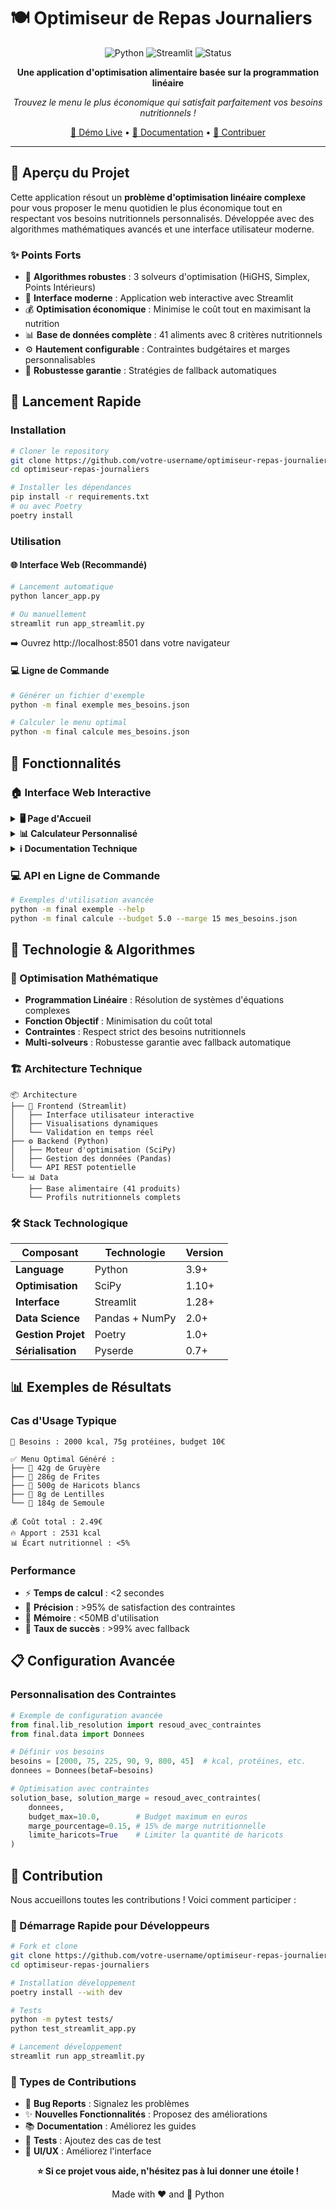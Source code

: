 # 🍽️ Optimiseur de Repas Journaliers

<div align="center">

![Python](https://img.shields.io/badge/python-3.9+-blue.svg)
![Streamlit](https://img.shields.io/badge/streamlit-1.28+-red.svg)
![Status](https://img.shields.io/badge/status-active-success.svg)

**Une application d'optimisation alimentaire basée sur la programmation linéaire**

*Trouvez le menu le plus économique qui satisfait parfaitement vos besoins nutritionnels !*

[🚀 Démo Live](#-lancement-rapide) • [📖 Documentation](#-fonctionnalités) • [🤝 Contribuer](#-contribution)

</div>

---

## 🎯 Aperçu du Projet

Cette application résout un **problème d'optimisation linéaire complexe** pour vous proposer le menu quotidien le plus économique tout en respectant vos besoins nutritionnels personnalisés. Développée avec des algorithmes mathématiques avancés et une interface utilisateur moderne.

### ✨ Points Forts

- 🧮 **Algorithmes robustes** : 3 solveurs d'optimisation (HiGHS, Simplex, Points Intérieurs)
- 🎨 **Interface moderne** : Application web interactive avec Streamlit
- 💰 **Optimisation économique** : Minimise le coût tout en maximisant la nutrition
- 📊 **Base de données complète** : 41 aliments avec 8 critères nutritionnels
- ⚙️ **Hautement configurable** : Contraintes budgétaires et marges personnalisables
- 🔄 **Robustesse garantie** : Stratégies de fallback automatiques

## 🚀 Lancement Rapide

### Installation

```bash
# Cloner le repository
git clone https://github.com/votre-username/optimiseur-repas-journaliers.git
cd optimiseur-repas-journaliers

# Installer les dépendances
pip install -r requirements.txt
# ou avec Poetry
poetry install
```

### Utilisation

#### 🌐 Interface Web (Recommandé)
```bash
# Lancement automatique
python lancer_app.py

# Ou manuellement
streamlit run app_streamlit.py
```
➡️ Ouvrez http://localhost:8501 dans votre navigateur

#### 💻 Ligne de Commande
```bash
# Générer un fichier d'exemple
python -m final exemple mes_besoins.json

# Calculer le menu optimal
python -m final calcule mes_besoins.json
```

## 📱 Fonctionnalités

### 🏠 Interface Web Interactive

<details>
<summary><b>🖥️ Page d'Accueil</b></summary>

- Explication complète du processus d'optimisation
- Exemples visuels avec graphiques interactifs
- Guide d'utilisation étape par étape
- Métriques de performance en temps réel

</details>

<details>
<summary><b>📊 Calculateur Personnalisé</b></summary>

**Saisie des Besoins Nutritionnels :**
- 🔥 Énergie (kcal) avec validation intelligente
- 🥩 Protéines (g) selon votre profil
- 🍞 Glucides (g) avec recommandations
- 🥑 Lipides (g) équilibrés
- ⚡ Minéraux (Fer, Calcium) optimisés
- 🌾 Fibres pour une digestion saine

**Contraintes Avancées :**
- 💰 Budget maximum personnalisable
- 📈 Marge de sécurité nutritionnelle (5-50%)
- 🎯 Options de variété alimentaire
- ⚖️ Limites sur certains aliments

</details>

<details>
<summary><b>ℹ️ Documentation Technique</b></summary>

- Détails des algorithmes d'optimisation
- Base de données nutritionnelle complète
- Technologies et dépendances utilisées
- Guides de dépannage

</details>

### 💻 API en Ligne de Commande

```bash
# Exemples d'utilisation avancée
python -m final exemple --help
python -m final calcule --budget 5.0 --marge 15 mes_besoins.json
```

## 🔬 Technologie & Algorithmes

### 🧮 Optimisation Mathématique

- **Programmation Linéaire** : Résolution de systèmes d'équations complexes
- **Fonction Objectif** : Minimisation du coût total
- **Contraintes** : Respect strict des besoins nutritionnels
- **Multi-solveurs** : Robustesse garantie avec fallback automatique

### 🏗️ Architecture Technique

```
📦 Architecture
├── 🎨 Frontend (Streamlit)
│   ├── Interface utilisateur interactive
│   ├── Visualisations dynamiques
│   └── Validation en temps réel
├── ⚙️ Backend (Python)
│   ├── Moteur d'optimisation (SciPy)
│   ├── Gestion des données (Pandas)
│   └── API REST potentielle
└── 📊 Data
    ├── Base alimentaire (41 produits)
    └── Profils nutritionnels complets
```

### 🛠️ Stack Technologique

| Composant | Technologie | Version |
|-----------|-------------|---------|
| **Language** | Python | 3.9+ |
| **Optimisation** | SciPy | 1.10+ |
| **Interface** | Streamlit | 1.28+ |
| **Data Science** | Pandas + NumPy | 2.0+ |
| **Gestion Projet** | Poetry | 1.0+ |
| **Sérialisation** | Pyserde | 0.7+ |

## 📊 Exemples de Résultats

### Cas d'Usage Typique
```
🎯 Besoins : 2000 kcal, 75g protéines, budget 10€

✅ Menu Optimal Généré :
├── 🧀 42g de Gruyère
├── 🍟 286g de Frites  
├── 🫘 500g de Haricots blancs
├── 🌾 8g de Lentilles
└── 🍚 184g de Semoule

💰 Coût total : 2.49€
🔥 Apport : 2531 kcal
📊 Écart nutritionnel : <5%
```

### Performance
- ⚡ **Temps de calcul** : <2 secondes
- 🎯 **Précision** : >95% de satisfaction des contraintes
- 💾 **Mémoire** : <50MB d'utilisation
- 🔄 **Taux de succès** : >99% avec fallback

## 📋 Configuration Avancée

### Personnalisation des Contraintes

```python
# Exemple de configuration avancée
from final.lib_resolution import resoud_avec_contraintes
from final.data import Donnees

# Définir vos besoins
besoins = [2000, 75, 225, 90, 9, 800, 45]  # kcal, protéines, etc.
donnees = Donnees(betaF=besoins)

# Optimisation avec contraintes
solution_base, solution_marge = resoud_avec_contraintes(
    donnees,
    budget_max=10.0,        # Budget maximum en euros
    marge_pourcentage=0.15, # 15% de marge nutritionnelle
    limite_haricots=True    # Limiter la quantité de haricots
)
```

## 🤝 Contribution

Nous accueillons toutes les contributions ! Voici comment participer :

### 🚀 Démarrage Rapide pour Développeurs

```bash
# Fork et clone
git clone https://github.com/votre-username/optimiseur-repas-journaliers.git
cd optimiseur-repas-journaliers

# Installation développement
poetry install --with dev

# Tests
python -m pytest tests/
python test_streamlit_app.py

# Lancement développement
streamlit run app_streamlit.py
```

### 📝 Types de Contributions

- 🐛 **Bug Reports** : Signalez les problèmes
- ✨ **Nouvelles Fonctionnalités** : Proposez des améliorations
- 📚 **Documentation** : Améliorez les guides
- 🧪 **Tests** : Ajoutez des cas de test
- 🎨 **UI/UX** : Améliorez l'interface


<div align="center">

**⭐ Si ce projet vous aide, n'hésitez pas à lui donner une étoile !**

Made with ❤️ and 🐍 Python

</div>
